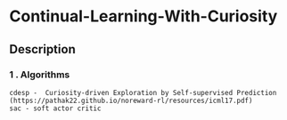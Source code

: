 # Continual-Learning-With-Curiosity

## Description

### 1 . Algorithms

    cdesp -  Curiosity-driven Exploration by Self-supervised Prediction (https://pathak22.github.io/noreward-rl/resources/icml17.pdf)
    sac - soft actor critic
